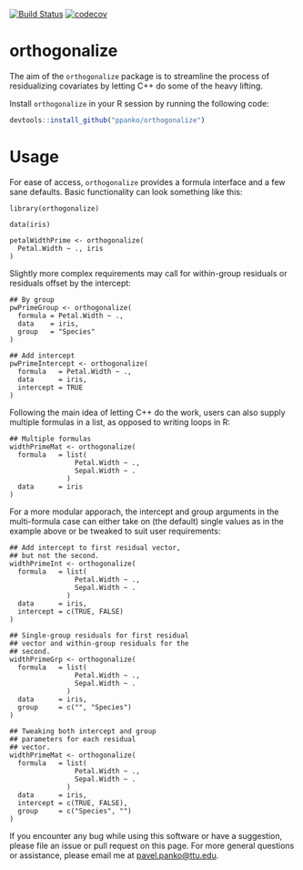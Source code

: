 [![Build Status](https://travis-ci.org/ppanko/orthogonalize.svg?branch=master)](https://travis-ci.org/ppanko/orthogonalize)
[![codecov](https://codecov.io/gh/ppanko/orthogonalize/branch/master/graph/badge.svg)](https://codecov.io/gh/ppanko/orthogonalize)
# orthogonalize

The aim of the `orthogonalize` package is to streamline the process of residualizing covariates by letting C++ do some of the heavy lifting. 

Install `orthogonalize` in your R session by running the following code:

```R
devtools::install_github("ppanko/orthogonalize")
```
# Usage

For ease of access, `orthogonalize` provides a formula interface and a
few sane defaults. Basic functionality can look something like this: 

```
library(orthogonalize)

data(iris)

petalWidthPrime <- orthogonalize(
  Petal.Width ~ ., iris 
)
```

Slightly more complex requirements may call for within-group residuals 
or residuals offset by the intercept: 

```
## By group 
pwPrimeGroup <- orthogonalize(
  formula = Petal.Width ~ ., 
  data    = iris,
  group   = "Species"
)

## Add intercept
pwPrimeIntercept <- orthogonalize(
  formula   = Petal.Width ~ ., 
  data      = iris,
  intercept = TRUE
)
```

Following the main idea of letting C++ do the work, users can also 
supply multiple formulas in a list, as opposed to writing loops in R: 

```
## Multiple formulas
widthPrimeMat <- orthogonalize(
  formula   = list(
                Petal.Width ~ ., 
				Sepal.Width ~ . 
			  )
  data      = iris
)
```

For a more modular apporach, the intercept and group arguments in the
multi-formula case can either take on (the default) single values as in 
the example above or be tweaked to suit user requirements:

```
## Add intercept to first residual vector, 
## but not the second.
widthPrimeInt <- orthogonalize(
  formula   = list(
                Petal.Width ~ ., 
				Sepal.Width ~ . 
			  )
  data      = iris,
  intercept = c(TRUE, FALSE)
)

## Single-group residuals for first residual
## vector and within-group residuals for the
## second. 
widthPrimeGrp <- orthogonalize(
  formula   = list(
                Petal.Width ~ ., 
				Sepal.Width ~ . 
			  )
  data      = iris,
  group     = c("", "Species")
)

## Tweaking both intercept and group 
## parameters for each residual 
## vector.
widthPrimeMat <- orthogonalize(
  formula   = list(
                Petal.Width ~ ., 
				Sepal.Width ~ . 
			  )
  data      = iris,
  intercept = c(TRUE, FALSE),
  group     = c("Species", "")
)
```

If you encounter any bug while using this software or have a
suggestion, please file an issue or pull request on this page. 
For more general questions or assistance, please email me at 
pavel.panko@ttu.edu. 

